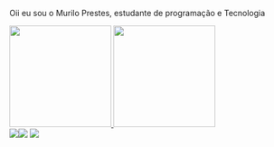 Oii eu sou o Murilo Prestes, estudante de programação e Tecnologia


<div>
 <a href="https://github.com/murlprestes">
<img height ="180em"src="https://github-readme-stats.vercel.app/api?username=murlprestes&show_icons=true&theme=dark#gh-dark-mode-only">
<img height ="180em"src="https://github-readme-stats.vercel.app/api/top-langs/?username=murlprestes&layout=compact&theme=react">
</div>

<div> 
  <a href="https://instagram.com/mu.prestes" target="_blank"><img src="https://img.shields.io/badge/-Instagram-%23E4405F?style=for-the-badge&logo=instagram&logoColor=white" target="_blank"></a
  <a href = ""><img src="https://img.shields.io/badge/-Gmail-%23333?style=for-the-badge&logo=gmail&logoColor=white" target="_blank"></a>
  <a href="https://www.linkedin.com/in/murilo-prestes-645437254" target="_blank"><img src="https://img.shields.io/badge/-LinkedIn-%230077B5?style=for-the-badge&logo=linkedin&logoColor=white" target="_blank"></a> 
</div>
